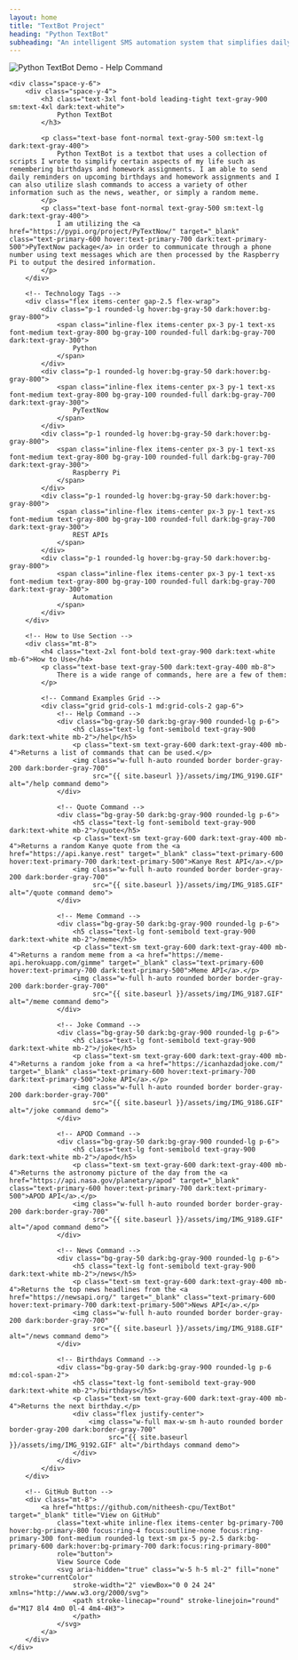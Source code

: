 ```yaml
---
layout: home
title: "TextBot Project"
heading: "Python TextBot"
subheading: "An intelligent SMS automation system that simplifies daily life through text messaging"
---
```


<div class="space-y-12">
    <!-- Main Featured Image - Smaller and Centered -->
    <div class="flex justify-center">
        <img class="object-cover object-top w-full max-w-md h-auto rounded-lg shadow-lg" 
             src="{{ site.baseurl }}/assets/img/IMG_9190.GIF" 
             alt="Python TextBot Demo - Help Command">
    </div>

    <div class="space-y-6">
        <div class="space-y-4">
            <h3 class="text-3xl font-bold leading-tight text-gray-900 sm:text-4xl dark:text-white">
                Python TextBot
            </h3>

            <p class="text-base font-normal text-gray-500 sm:text-lg dark:text-gray-400">
                Python TextBot is a textbot that uses a collection of scripts I wrote to simplify certain aspects of my life such as remembering birthdays and homework assignments. I am able to send daily reminders on upcoming birthdays and homework assignments and I can also utilize slash commands to access a variety of other information such as the news, weather, or simply a random meme.
            </p>
            <p class="text-base font-normal text-gray-500 sm:text-lg dark:text-gray-400">
                I am utilizing the <a href="https://pypi.org/project/PyTextNow/" target="_blank" class="text-primary-600 hover:text-primary-700 dark:text-primary-500">PyTextNow package</a> in order to communicate through a phone number using text messages which are then processed by the Raspberry Pi to output the desired information.
            </p>
        </div>

        <!-- Technology Tags -->
        <div class="flex items-center gap-2.5 flex-wrap">
            <div class="p-1 rounded-lg hover:bg-gray-50 dark:hover:bg-gray-800">
                <span class="inline-flex items-center px-3 py-1 text-xs font-medium text-gray-800 bg-gray-100 rounded-full dark:bg-gray-700 dark:text-gray-300">
                    Python
                </span>
            </div>
            <div class="p-1 rounded-lg hover:bg-gray-50 dark:hover:bg-gray-800">
                <span class="inline-flex items-center px-3 py-1 text-xs font-medium text-gray-800 bg-gray-100 rounded-full dark:bg-gray-700 dark:text-gray-300">
                    PyTextNow
                </span>
            </div>
            <div class="p-1 rounded-lg hover:bg-gray-50 dark:hover:bg-gray-800">
                <span class="inline-flex items-center px-3 py-1 text-xs font-medium text-gray-800 bg-gray-100 rounded-full dark:bg-gray-700 dark:text-gray-300">
                    Raspberry Pi
                </span>
            </div>
            <div class="p-1 rounded-lg hover:bg-gray-50 dark:hover:bg-gray-800">
                <span class="inline-flex items-center px-3 py-1 text-xs font-medium text-gray-800 bg-gray-100 rounded-full dark:bg-gray-700 dark:text-gray-300">
                    REST APIs
                </span>
            </div>
            <div class="p-1 rounded-lg hover:bg-gray-50 dark:hover:bg-gray-800">
                <span class="inline-flex items-center px-3 py-1 text-xs font-medium text-gray-800 bg-gray-100 rounded-full dark:bg-gray-700 dark:text-gray-300">
                    Automation
                </span>
            </div>
        </div>

        <!-- How to Use Section -->
        <div class="mt-8">
            <h4 class="text-2xl font-bold text-gray-900 dark:text-white mb-6">How to Use</h4>
            <p class="text-base text-gray-500 dark:text-gray-400 mb-8">
                There is a wide range of commands, here are a few of them:
            </p>

            <!-- Command Examples Grid -->
            <div class="grid grid-cols-1 md:grid-cols-2 gap-6">
                <!-- Help Command -->
                <div class="bg-gray-50 dark:bg-gray-900 rounded-lg p-6">
                    <h5 class="text-lg font-semibold text-gray-900 dark:text-white mb-2">/help</h5>
                    <p class="text-sm text-gray-600 dark:text-gray-400 mb-4">Returns a list of commands that can be used.</p>
                    <img class="w-full h-auto rounded border border-gray-200 dark:border-gray-700"
                         src="{{ site.baseurl }}/assets/img/IMG_9190.GIF" alt="/help command demo">
                </div>

                <!-- Quote Command -->
                <div class="bg-gray-50 dark:bg-gray-900 rounded-lg p-6">
                    <h5 class="text-lg font-semibold text-gray-900 dark:text-white mb-2">/quote</h5>
                    <p class="text-sm text-gray-600 dark:text-gray-400 mb-4">Returns a random Kanye quote from the <a href="https://api.kanye.rest" target="_blank" class="text-primary-600 hover:text-primary-700 dark:text-primary-500">Kanye Rest API</a>.</p>
                    <img class="w-full h-auto rounded border border-gray-200 dark:border-gray-700"
                         src="{{ site.baseurl }}/assets/img/IMG_9185.GIF" alt="/quote command demo">
                </div>

                <!-- Meme Command -->
                <div class="bg-gray-50 dark:bg-gray-900 rounded-lg p-6">
                    <h5 class="text-lg font-semibold text-gray-900 dark:text-white mb-2">/meme</h5>
                    <p class="text-sm text-gray-600 dark:text-gray-400 mb-4">Returns a random meme from a <a href="https://meme-api.herokuapp.com/gimme" target="_blank" class="text-primary-600 hover:text-primary-700 dark:text-primary-500">Meme API</a>.</p>
                    <img class="w-full h-auto rounded border border-gray-200 dark:border-gray-700"
                         src="{{ site.baseurl }}/assets/img/IMG_9187.GIF" alt="/meme command demo">
                </div>

                <!-- Joke Command -->
                <div class="bg-gray-50 dark:bg-gray-900 rounded-lg p-6">
                    <h5 class="text-lg font-semibold text-gray-900 dark:text-white mb-2">/joke</h5>
                    <p class="text-sm text-gray-600 dark:text-gray-400 mb-4">Returns a random joke from a <a href="https://icanhazdadjoke.com/" target="_blank" class="text-primary-600 hover:text-primary-700 dark:text-primary-500">Joke API</a>.</p>
                    <img class="w-full h-auto rounded border border-gray-200 dark:border-gray-700"
                         src="{{ site.baseurl }}/assets/img/IMG_9186.GIF" alt="/joke command demo">
                </div>

                <!-- APOD Command -->
                <div class="bg-gray-50 dark:bg-gray-900 rounded-lg p-6">
                    <h5 class="text-lg font-semibold text-gray-900 dark:text-white mb-2">/apod</h5>
                    <p class="text-sm text-gray-600 dark:text-gray-400 mb-4">Returns the astronomy picture of the day from the <a href="https://api.nasa.gov/planetary/apod" target="_blank" class="text-primary-600 hover:text-primary-700 dark:text-primary-500">APOD API</a>.</p>
                    <img class="w-full h-auto rounded border border-gray-200 dark:border-gray-700"
                         src="{{ site.baseurl }}/assets/img/IMG_9189.GIF" alt="/apod command demo">
                </div>

                <!-- News Command -->
                <div class="bg-gray-50 dark:bg-gray-900 rounded-lg p-6">
                    <h5 class="text-lg font-semibold text-gray-900 dark:text-white mb-2">/news</h5>
                    <p class="text-sm text-gray-600 dark:text-gray-400 mb-4">Returns the top news headlines from the <a href="https://newsapi.org/" target="_blank" class="text-primary-600 hover:text-primary-700 dark:text-primary-500">News API</a>.</p>
                    <img class="w-full h-auto rounded border border-gray-200 dark:border-gray-700"
                         src="{{ site.baseurl }}/assets/img/IMG_9188.GIF" alt="/news command demo">
                </div>

                <!-- Birthdays Command -->
                <div class="bg-gray-50 dark:bg-gray-900 rounded-lg p-6 md:col-span-2">
                    <h5 class="text-lg font-semibold text-gray-900 dark:text-white mb-2">/birthdays</h5>
                    <p class="text-sm text-gray-600 dark:text-gray-400 mb-4">Returns the next birthday.</p>
                    <div class="flex justify-center">
                        <img class="w-full max-w-sm h-auto rounded border border-gray-200 dark:border-gray-700"
                             src="{{ site.baseurl }}/assets/img/IMG_9192.GIF" alt="/birthdays command demo">
                    </div>
                </div>
            </div>
        </div>

        <!-- GitHub Button -->
        <div class="mt-8">
            <a href="https://github.com/nitheesh-cpu/TextBot" target="_blank" title="View on GitHub"
                class="text-white inline-flex items-center bg-primary-700 hover:bg-primary-800 focus:ring-4 focus:outline-none focus:ring-primary-300 font-medium rounded-lg text-sm px-5 py-2.5 dark:bg-primary-600 dark:hover:bg-primary-700 dark:focus:ring-primary-800"
                role="button">
                View Source Code
                <svg aria-hidden="true" class="w-5 h-5 ml-2" fill="none" stroke="currentColor"
                    stroke-width="2" viewBox="0 0 24 24" xmlns="http://www.w3.org/2000/svg">
                    <path stroke-linecap="round" stroke-linejoin="round" d="M17 8l4 4m0 0l-4 4m4-4H3">
                    </path>
                </svg>
            </a>
        </div>
    </div>

</div>
